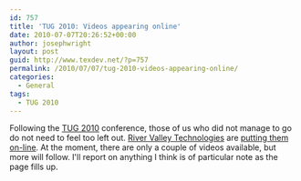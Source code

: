 ```yaml
---
id: 757
title: 'TUG 2010: Videos appearing online'
date: 2010-07-07T20:26:52+00:00
author: josephwright
layout: post
guid: http://www.texdev.net/?p=757
permalink: /2010/07/07/tug-2010-videos-appearing-online/
categories:
  - General
tags:
  - TUG 2010
---
```

Following the [TUG 2010](http://www.tug.org/tug2010/) conference, those of us who did not manage to go do not need to feel too left out. [River Valley Technologies](http://river-valley.com/) are [putting them on-line](http://river-valley.zeeba.tv/conferences/tug-2010). At the moment, there are only a couple of videos available, but more will follow. I'll report on anything I think is of particular note as the page fills up.
